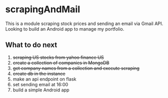 # scrapingAndMail
This is a module scraping stock prices and sending an email via Gmail API.<br>
Looking to build an Android app to manage my portfolio.

## What to do next

1. ~~scraping US stocks from yahoo finance US~~
1. ~~create a collection of companies in MongoDB~~
1. ~~get company names from a collection and execute scraping~~
1. ~~create db in the instance~~
1. make an api endpoint on flask
1. set sending email at 16:00
1. build a simple Android app
